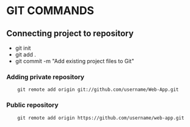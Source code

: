 # GIT COMMANDS

## Connecting project to repository
  - git init
  - git add .
  - git commit -m "Add existing project files to Git"
  ### Adding private repository
        git remote add origin git://github.com/username/Web-App.git
  ### Public repository
        git remote add origin https://github.com/username/web-app.git
